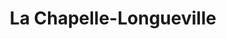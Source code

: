 ---
title: La Chapelle-Longueville
url: /la-chapelle-longueville/
latitude: 49.12
longitude: 1.436
---